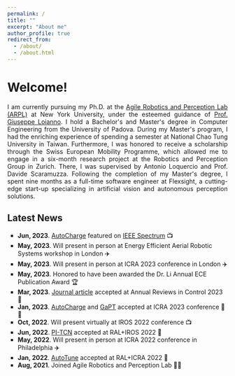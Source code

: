 ```yaml
---
permalink: /
title: ""
excerpt: "About me"
author_profile: true
redirect_from: 
  - /about/
  - /about.html
---
```


<head>
<style>
p.aboutme {
  text-align: justify;
}
div.title {
  text-align: left;
  font-weight: bold;
}
div.description {
  text-align: left;
  opacity: 0.8;
}
@counter-style repeating-emoji {
  system: cyclic;
  symbols: "\1F431" "\1F436" "\1F984"; // unicode code point
  suffix: " ";
}
.repeating-counter-rule {
  list-style-type: repeating-emoji;
}
</style>
</head>

# Welcome!

<p class="aboutme">I am currently pursuing my Ph.D. at the <a href="https://wp.nyu.edu/arpl/">Agile Robotics and Perception Lab (ARPL)</a> at New York University, under the esteemed guidance of <a href="https://engineering.nyu.edu/faculty/giuseppe-loianno">Prof. Giuseppe Loianno</a>. 
I hold a Bachelor's and Master's degree in Computer Engineering from the University of Padova. During my Master's program, I had the enriching experience of spending a semester at National Chao Tung University in Taiwan. Furthermore, I was honored to receive a scholarship through the Swiss European Mobility Programme, which allowed me to engage in a six-month research project at the Robotics and Perception Group in Zurich. There, I was supervised by Antonio Loquercio and Prof. Davide Scaramuzza. 
Following the completion of my Master's degree, I spent nine months as a full-time software engineer at Flexsight, a cutting-edge start-up specializing in artificial vision and autonomous perception solutions.</p>

## Latest News

<p class="aboutme">
<ul style="list-style-type:square">
  <li><b>Jun, 2023</b>. <a href="https://arxiv.org/abs/2306.05111">AutoCharge</a> featured on <a href="https://spectrum.ieee.org/video-friday-spot-levels-up">IEEE Spectrum</a> 📺</li>
  <li><b>May, 2023</b>. Will present in person at Energy Efficient Aerial Robotic Systems workshop in London ✈️</li>
  <li><b>May, 2023</b>. Will present in person at ICRA 2023 conference in London ✈️</li>
  <li><b>May, 2023</b>. Honored to have been awarded the Dr. Li Annual ECE Publication Award 🏆</li>
  <li><b>Mar, 2023</b>. <a href="https://www.sciencedirect.com/science/article/pii/S1367578823000135">Journal article</a> accepted at Annual Reviews in Control 2023 🦾</li>
  <li><b>Jan, 2023</b>. <a href="https://arxiv.org/abs/2306.05111">AutoCharge</a> and <a href="https://arxiv.org/abs/2303.08181">GaPT</a> accepted at ICRA 2023 conference 🦾🦾</li>
  <li><b>Oct, 2022</b>. Will present virtually at IROS 2022 conference 📺</li>
  <li><b>Jun, 2022</b>. <a href="https://alessandrosaviolo.github.io/PI-TCN/">PI-TCN</a> accepted at RAL+IROS 2022 🦾</li>
  <li><b>May, 2022</b>. Will present in person at ICRA 2022 conference in Philadelphia ✈️</li>
  <li><b>Jan, 2022</b>. <a href="https://alessandrosaviolo.github.io/Autotune/">AutoTune</a> accepted at RAL+ICRA 2022 🦾</li>
  <li><b>Aug, 2021</b>. Joined Agile Robotics and Perception Lab 👨‍🎓</li>  
</ul>
</p>
